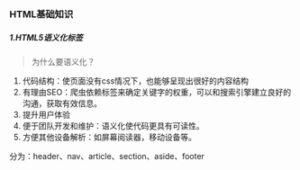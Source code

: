 ### HTML基础知识
##### 1.HTML5语义化标签
> 为什么要语义化？
1.	代码结构：使页面没有css情况下，也能够呈现出很好的内容结构
2.	有理由SEO：爬虫依赖标签来确定关键字的权重，可以和搜索引擎建立良好的沟通，获取有效信息。
3.	提升用户体验
4.	便于团队开发和维护：语义化使代码更具有可读性。
5.	方便其他设备解析：如屏幕阅读器，移动设备等。

分为：header、nav、article、section、aside、footer
